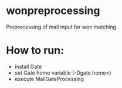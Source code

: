 wonpreprocessing
================
Preprocessing of mail input for won matching


How to run:
============

* install Gate
* set Gate home variable (-Dgate.home=)
* execute MailGateProcessing

